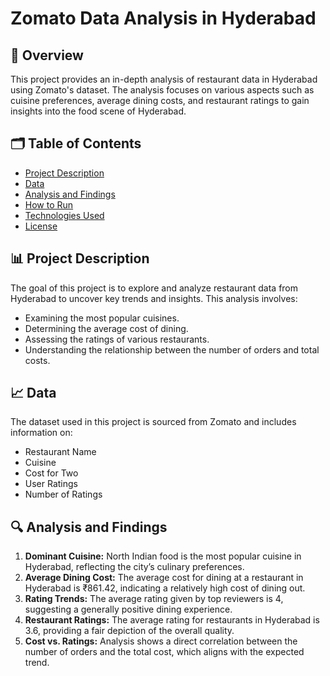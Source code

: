 # Zomato Data Analysis in Hyderabad

## 📌 Overview
This project provides an in-depth analysis of restaurant data in Hyderabad using Zomato's dataset. The analysis focuses on various aspects such as cuisine preferences, average dining costs, and restaurant ratings to gain insights into the food scene of Hyderabad.

## 🗂️ Table of Contents
- [Project Description](#project-description)
- [Data](#data)
- [Analysis and Findings](#analysis-and-findings)
- [How to Run](#how-to-run)
- [Technologies Used](#technologies-used)
- [License](#license)

## 📊 Project Description
The goal of this project is to explore and analyze restaurant data from Hyderabad to uncover key trends and insights. This analysis involves:
- Examining the most popular cuisines.
- Determining the average cost of dining.
- Assessing the ratings of various restaurants.
- Understanding the relationship between the number of orders and total costs.

## 📈 Data
The dataset used in this project is sourced from Zomato and includes information on:
- Restaurant Name
- Cuisine
- Cost for Two
- User Ratings
- Number of Ratings

## 🔍 Analysis and Findings
1. **Dominant Cuisine:** North Indian food is the most popular cuisine in Hyderabad, reflecting the city’s culinary preferences.
2. **Average Dining Cost:** The average cost for dining at a restaurant in Hyderabad is ₹861.42, indicating a relatively high cost of dining out.
3. **Rating Trends:** The average rating given by top reviewers is 4, suggesting a generally positive dining experience.
4. **Restaurant Ratings:** The average rating for restaurants in Hyderabad is 3.6, providing a fair depiction of the overall quality.
5. **Cost vs. Ratings:** Analysis shows a direct correlation between the number of orders and the total cost, which aligns with the expected trend.

